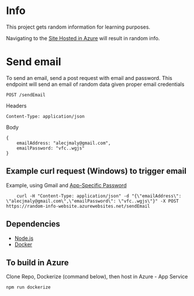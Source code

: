 # Info
This project gets random information for learning purposes.

Navigating to the [Site Hosted in Azure](https://random-info-website.azurewebsites.net/) will result in random info.



# Send email
To send an email, send a post request with email and password. 
This endpoint will send an email of random data given proper email credentials
```
POST /sendEmail
```
Headers
```
Content-Type: application/json
```
Body
```
{
    emailAddress: "alecjmaly@gmail.com",
    emailPassword: "vfc..wgjs"
}
``` 

## Example curl request (Windows) to trigger email
Example, using Gmail and [App-Specific Password](https://support.google.com/accounts/answer/185833?hl=en)

```
    curl -H "Content-Type: application/json" -d "{\"emailAddress\": \"alecjmaly@gmail.com\",\"emailPassword\": \"vfc..wgjs\"}" -X POST https://random-info-website.azurewebsites.net/sendEmail
```


## Dependencies
- [Node.js](https://nodejs.org/en/download/)
- [Docker](https://docs.docker.com/)

## To build in Azure
Clone Repo, Dockerize (command below), then host in Azure - App Service
``` 
npm run dockerize
```




